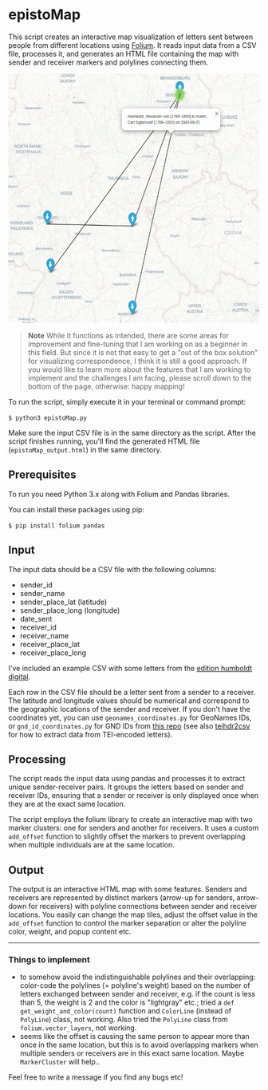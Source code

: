 # epistoMap

This script creates an interactive map visualization of letters sent between people from different locations using [Folium](https://python-visualization.github.io/folium/). It reads input data from a CSV file, processes it, and generates an HTML file containing the map with sender and receiver markers and polylines connecting them.

<img src="/image/epistomap_humboldt.png" alt="Output of the example CSV, edition humboldt digital" width="600" height="500">

>**Note** While it functions as intended, there are some areas for improvement and fine-tuning that I am working on as a beginner in this field. But since it is not that easy to get a "out of the box solution" for visualizing correspondence, I think it is still a good approach. If you would like to learn more about the features that I am working to implement and the challenges I am facing, please scroll down to the bottom of the page, otherwise: happy mapping!

To run the script, simply execute it in your terminal or command prompt:

`$ python3 epistoMap.py` 

Make sure the input CSV file is in the same directory as the script. After the script finishes running, you'll find the generated HTML file (`epistoMap_output.html`) in the same directory.

## Prerequisites

To run you need Python 3.x along with Folium and Pandas libraries.

You can install these packages using pip:

`$ pip install folium pandas` 

## Input

The input data should be a CSV file with the following columns:

-   sender_id
-   sender_name
-   sender_place_lat (latitude)
-   sender_place_long (longitude)
-   date_sent
-   receiver_id
-   receiver_name
-   receiver_place_lat
-   receiver_place_long

I've included an example CSV with some letters from the [edition humboldt digital](https://edition-humboldt.de/).

Each row in the CSV file should be a letter sent from a sender to a receiver. The latitude and longitude values should be numerical and correspond to the geographic locations of the sender and receiver.
If you don't have the coordinates yet, you can use `geonames_coordinates.py` for GeoNames IDs, or `gnd_id_coordinates.py` for GND IDs from [this repo](https://github.com/sgoettel/teihdr2csv) (see also [teihdr2csv](https://github.com/sgoettel/teihdr2csv) for how to extract data from TEI-encoded letters).


## Processing

The script reads the input data using pandas and processes it to extract unique sender-receiver pairs. It groups the letters based on sender and receiver IDs, ensuring that a sender or receiver is only displayed once when they are at the exact same location.

The script employs the folium library to create an interactive map with two marker clusters: one for senders and another for receivers. It uses a custom `add_offset` function to slightly offset the markers to prevent overlapping when multiple individuals are at the same location.

## Output

The output is an interactive HTML map with some features.  Senders and receivers are represented by distinct markers (arrow-up for senders, arrow-down for receivers) with polyline connections between sender and receiver locations. You easily can change the map tiles, adjust the offset value in the `add_offset` function to control the marker separation or alter the polyline color, weight, and popup content etc.

---

### Things to implement

- to somehow avoid the indistinguishable polylines and their overlapping: color-code the polylines (= polyline's weight) based on the number of letters exchanged between sender and receiver, e.g. if the count is less than 5, the weight is 2 and the color is "lightgray" etc.; tried a `def get_weight_and_color(count)` function and `ColorLine` (instead of `PolyLine`) class, not working. Also tried the `PolyLine` class from `folium.vector_layers`, not working.
- seems like the offset is causing the same person to appear more than once in the same location, but this is to avoid overlapping markers when multiple senders or receivers are in this exact same location. Maybe `MarkerCluster` will help..

Feel free to write a message if you find any bugs etc!
